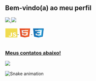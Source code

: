 ## Bem-vindo(a) ao meu perfil

 <div>
   <a href="https://github.com/PedroHGR99">
   <img height="180em" src="https://github-readme-stats.vercel.app/api?username=PedroHGR99&show_icons=true&theme=tokyonight&include_all_commits=true&count_private=true"/>
   <img height="180em" src="https://github-readme-stats.vercel.app/api/top-langs/?username=PedroHGR99&layout=compact&langs_count=6&theme=tokyonight"/>

</div>
<div style="display: inline_block"><br>
  <img align="center" alt="Js" height="30" width="40" src="https://raw.githubusercontent.com/devicons/devicon/master/icons/javascript/javascript-plain.svg">
  <img align="center" alt="HTML" height="30" width="40" src="https://raw.githubusercontent.com/devicons/devicon/master/icons/html5/html5-original.svg">
  <img align="center" alt="CSS" height="30" width="40" src="https://raw.githubusercontent.com/devicons/devicon/master/icons/css3/css3-original.svg">
</div>
 
 <br>
 
  ### Meus contatos abaixo!
 
<div>  
  <a href="https://www.linkedin.com/in/pedro-henrique-gomes-rosa-4a20091a3/" target="_blank"><img src="https://img.shields.io/badge/-LinkedIn-%230077B5?style=for-the-badge&logo=linkedin&logoColor=white" target="_blank"></a> 
 
  ![Snake animation](https://github.com/PedroHGR99/PedroHGR99/blob/output/github-contribution-grid-snake.svg)

</div>
